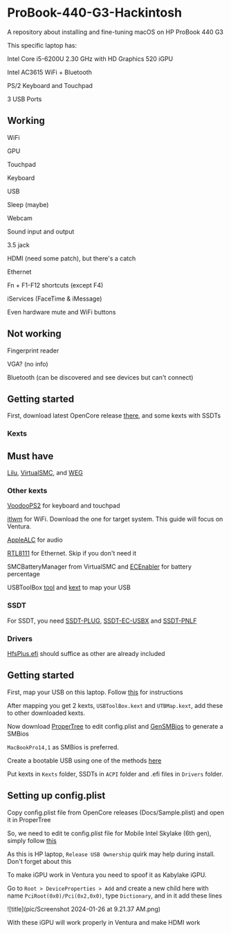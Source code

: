 # ProBook-440-G3-Hackintosh
A repository about installing and fine-tuning macOS on HP ProBook 440 G3

This specific laptop has:

Intel Core i5-6200U 2.30 GHz with HD Graphics 520 iGPU

Intel AC3615 WiFi + Bluetooth

PS/2 Keyboard and Touchpad

3 USB Ports

## Working
WiFi

GPU

Touchpad

Keyboard

USB

Sleep (maybe)

Webcam

Sound input and output

3.5 jack

HDMI (need some patch), but there's a catch

Ethernet

Fn + F1-F12 shortcuts (except F4)

iServices (FaceTime & iMessage)

Even hardware mute and WiFi buttons

## Not working
Fingerprint reader

VGA? (no info)

Bluetooth (can be discovered and see devices but can't connect)

## Getting started
First, download latest OpenCore release [there](https://github.com/acidanthera/OpenCorePkg/releases/latest), and some kexts with SSDTs

### Kexts

## Must have

[Lilu](https://github.com/acidanthera/Lilu/releases/latest), [VirtualSMC](https://github.com/acidanthera/VirtualSMC/releases/latest), and [WEG](https://github.com/acidanthera/WhateverGreen/releases/latest)

### Other kexts
[VoodooPS2](https://github.com/acidanthera/VoodooPS2/releases/latest) for keyboard and touchpad

[itlwm](https://github.com/OpenIntelWireless/itlwm/releases/latest) for WiFi. Download the one for target system. This guide will focus on Ventura.

[AppleALC](https://github.com/acidanthera/AppleALC/releases/latest) for audio

[RTL8111](https://github.com/Mieze/RTL8111_driver_for_OS_X/releases/latest) for Ethernet. Skip if you don't need it

SMCBatteryManager from VirtualSMC and [ECEnabler](https://github.com/1Revenger1/ECEnabler) for battery percentage

USBToolBox [tool](https://github.com/USBToolBox/tool) and [kext](https://github.com/USBToolBox/kext) to map your USB

### SSDT

For SSDT, you need [SSDT-PLUG](https://dortania.github.io/Getting-Started-With-ACPI/Universal/plug), [SSDT-EC-USBX](https://dortania.github.io/Getting-Started-With-ACPI/Universal/ec-fix) and [SSDT-PNLF](https://dortania.github.io/Getting-Started-With-ACPI/Laptops/backlight)

### Drivers

[HfsPlus.efi](https://github.com/acidanthera/OcBinaryData/blob/master/Drivers/HfsPlus.efi) should suffice as other are already included

## Getting started

First, map your USB on this laptop. Follow [this](https://github.com/USBToolBox/tool) for instructions

After mapping you get 2 kexts, `USBToolBox.kext` and `UTBMap.kext`, add these to other downloaded kexts.

Now download [ProperTree](https://github.com/corpnewt/ProperTree) to edit config.plist and [GenSMBios](https://github.com/corpnewt/GenSMBIOS) to generate a SMBios

`MacBookPro14,1` as SMBios is preferred.

Create a bootable USB using one of the methods [here](https://dortania.github.io/OpenCore-Install-Guide/installer-guide/)

Put kexts in `Kexts` folder, SSDTs in `ACPI` folder and .efi files in `Drivers` folder. 

## Setting up config.plist

Copy config.plist file from OpenCore releases (Docs/Sample.plist) and open it in ProperTree

So, we need to edit te config.plist file for Mobile Intel Skylake (6th gen), simply follow [this](https://dortania.github.io/OpenCore-Install-Guide/config-laptop.plist/skylake.html)

As this is HP laptop, `Release USB Ownership` quirk may help during install. Don't forget about this

To make iGPU work in Ventura you need to spoof it as Kabylake iGPU.

Go to `Root > DeviceProperties > Add` and create a new child here with name `PciRoot(0x0)/Pci(0x2,0x0)`, type `Dictionary`, and in it add these lines

![title](pic/Screenshot 2024-01-26 at 9.21.37 AM.png)

With these iGPU will work properly in Ventura and make HDMI work


